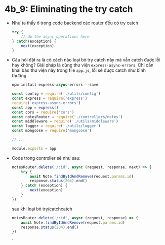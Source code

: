 # 4b_9: Eliminating the try catch
* Như ta thấy ở trong code backend các router đều có try catch
    ```js
    try {
        // do the async operations here
    } catch(exception) {
        next(exception)
    }
    ```
* Câu hỏi đặt ra là có cách nào loại bỏ try catch này mà vẫn catch được lỗi hay không? Giải pháp là dùng thư viện `express-async-errors`. Chỉ cần khai báo thư viện này trong file `app.js`, lỗi sẽ được catch như bình thường.
    ```js
    npm install express-async-errors --save
    ```

    ```js
    const config = require('./utils/config')
    const express = require('express')
    require('express-async-errors')
    const app = express()
    const cors = require('cors')
    const notesRouter = require('./controllers/notes')
    const middleware = require('./utils/middleware')
    const logger = require('./utils/logger')
    const mongoose = require('mongoose')

    // ...

    module.exports = app
    ```

* Code trong controller sẽ như sau:
    ```js
    notesRouter.delete('/:id', async (request, response, next) => {
        try {
            await Note.findByIdAndRemove(request.params.id)
            response.status(204).end()
        } catch (exception) {
            next(exception)
        }
    })
    ```
    sau khi loại bỏ try/catchcatch
    ```js
    notesRouter.delete('/:id', async (request, response) => {
        await Note.findByIdAndRemove(request.params.id)
        response.status(204).end()
    })
    ```
    `





